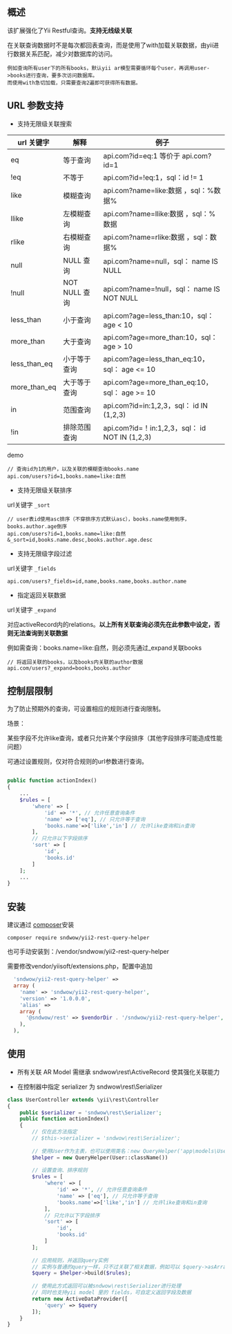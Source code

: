 概述
------
该扩展强化了Yii Restful查询。**支持无线级关联**

在关联查询数据时不是每次都回表查询，而是使用了with加载关联数据，由yii进行数据关系匹配，减少对数据库的访问。

```
例如查询所有user下的所有books，默认yii ar模型需要循环每个user，再调用user->books进行查询，要多次访问数据库。
而使用with急切加载，只需要查询2遍即可获得所有数据。
```
URL 参数支持
---
- 支持无限级关联搜索

url 关键字 | 解释 | 例子
---|---|---
eq | 等于查询 | api.com?id=eq:1 等价于 api.com?id=1
!eq | 不等于 | api.com?id=!eq:1，sql：id != 1
like | 模糊查询| api.com?name=like:数据 ，sql：%数据% 
llike | 左模糊查询| api.com?name=llike:数据 ，sql：%数据 
rlike | 右模糊查询| api.com?name=rlike:数据 ，sql：数据%
null | NULL 查询 | api.com?name=null，sql： name IS NULL
!null | NOT NULL 查询 | api.com?name=!null，sql： name IS NOT NULL
less_than | 小于查询 | api.com?age=less_than:10，sql： age < 10
more_than | 大于查询 | api.com?age=more_than:10，sql： age > 10
less_than_eq | 小于等于查询 | api.com?age=less_than_eq:10，sql： age <= 10
more_than_eq | 大于等于查询 | api.com?age=more_than_eq:10，sql： age >= 10
in | 范围查询 | api.com?id=in:1,2,3，sql： id IN (1,2,3)
!in | 排除范围查询 | api.com?id=！in:1,2,3，sql： id NOT IN (1,2,3)

demo
```
// 查询id为1的用户，以及关联的模糊查询books.name
api.com/users?id=1,books.name=like:自然
```

- 支持无限级关联排序

url关键字 `_sort`
```
// user表id使用asc排序（不穿排序方式默认asc），books.name使用倒序，books.author.age倒序
api.com/users?id=1,books.name=like:自然&_sort=id,books.name.desc,books.author.age.desc
```

- 支持无限级字段过滤

url关键字 `_fields`
```
api.com/users?_fields=id,name,books.name,books.author.name
```

- 指定返回关联数据

url关键字 `_expand`

对应activeRecord内的relations。**以上所有关联查询必须先在此参数中设定，否则无法查询到关联数据**

例如需查询：books.name=like:自然，则必须先通过_expand关联books

```
// 将返回关联的books，以及books内关联的author数据
api.com/users?_expand=books,books.author
```

控制层限制
----
为了防止预期外的查询，可设置相应的规则进行查询限制。

场景：

某些字段不允许like查询，或者只允许某个字段排序（其他字段排序可能造成性能问题）

可通过设置规则，仅对符合规则的url参数进行查询。


```php

public function actionIndex()
{
    ...
    $rules = [
        'where' => [
            'id' => '*', // 允许任意查询条件
            'name' => ['eq'], // 只允许等于查询
            'books.name'=>['like','in'] // 允许like查询和in查询
        ],
        // 只允许以下字段排序
        'sort' => [
            'id',
            'books.id'
        ]
    ];
    ...
}
```

安装
-----
建议通过 [composer](http://getcomposer.org/download/)安装
```
composer require sndwow/yii2-rest-query-helper
```
也可手动安装到：/vendor/sndwow/yii2-rest-query-helper

需要修改vendor/yiisoft/extensions.php，配置中追加
```php
  'sndwow/yii2-rest-query-helper' => 
  array (
    'name' => 'sndwow/yii2-rest-query-helper',
    'version' => '1.0.0.0',
    'alias' => 
    array (
      '@sndwow/rest' => $vendorDir . '/sndwow/yii2-rest-query-helper',
    ),
  ),
```

使用
-----
- 所有关联 AR Model 需继承 sndwow\rest\ActiveRecord 使其强化关联能力

- 在控制器中指定 serializer 为 sndwow\rest\Serializer
```php
class UserController extends \yii\rest\Controller
{
    public $serializer = 'sndwow\rest\Serializer';
    public function actionIndex()
    {
        // 仅在此方法指定
        // $this->serializer = 'sndwow\rest\Serializer';
        
        // 使用User作为主表，也可以使用类名：new QueryHelper('app\models\User')
        $helper = new QueryHelper(User::className())
        
        // 设置查询、排序规则
        $rules = [
            'where' => [
                'id' => '*', // 允许任意查询条件
                'name' => ['eq'], // 只允许等于查询
                'books.name'=>['like','in'] // 允许like查询和in查询
            ],
            // 只允许以下字段排序
            'sort' => [
                'id',
                'books.id'
            ]
        ];
            
        // 应用规则，并返回query实例
        // 实例与普通的query一样，只不过关联了相关数据，例如可以 $query->asArray()->all()
        $query = $helper->build($rules);
        
        // 使用此方式返回可以被sndwow\rest\Serializer进行处理
        // 同时也支持yii model 里的 fields，可自定义返回字段及数据
        return new ActiveDataProvider([
            'query' => $query
        ]);
    }
}
```
